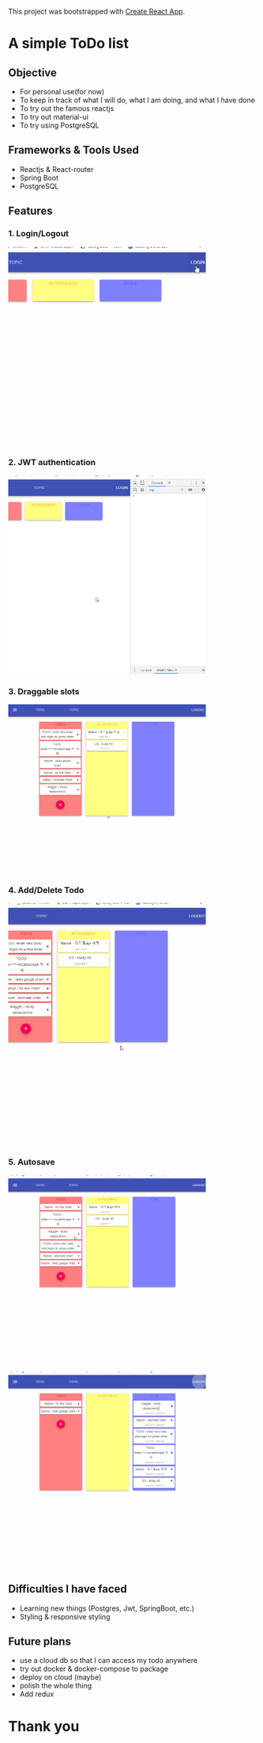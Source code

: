 This project was bootstrapped with [Create React App](https://github.com/facebook/create-react-app).

# A simple ToDo list

## Objective
* For personal use(for now)
* To keep in track of what I will do, what I am doing, and what I have done
* To try out the famous reactjs
* To try out material-ui
* To try using PostgreSQL

## Frameworks & Tools Used
* Reactjs & React-router
* Spring Boot 
* PostgreSQL

## Features
### 1. Login/Logout
<img src="https://github.com/lpaqkosw/readmeImages/blob/master/muitest/loginout.gif" width="400" height="400">



### 2. JWT authentication
<img src="https://github.com/lpaqkosw/readmeImages/blob/master/muitest/auth.gif" width="400" height="400">



### 3. Draggable slots
<img src="https://github.com/lpaqkosw/readmeImages/blob/master/muitest/drag.gif" width="400" height="339">



### 4. Add/Delete Todo
<img src="https://github.com/lpaqkosw/readmeImages/blob/master/muitest/adddelete.gif" width="400" height="487">



### 5. Autosave
<img src="https://github.com/lpaqkosw/readmeImages/blob/master/muitest/autosave1.gif" width="400" height="394">
<img src="https://github.com/lpaqkosw/readmeImages/blob/master/muitest/autosave2.gif" width="400" height="394">



## Difficulties I have faced
* Learning new things (Postgres, Jwt, SpringBoot, etc.)
* Styling & responsive styling

## Future plans
* use a cloud db so that I can access my todo anywhere
* try out docker & docker-compose to package
* deploy on cloud (maybe)
* polish the whole thing
* Add redux

# Thank you
